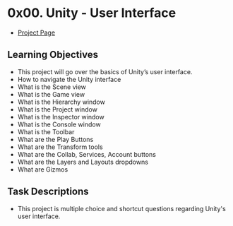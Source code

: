 # 0x00. Unity - User Interface
- [Project Page](https://intranet.hbtn.io/projects/398)

## Learning Objectives
- This project will go over the basics of Unity’s user interface.
- How to navigate the Unity interface
- What is the Scene view
- What is the Game view
- What is the Hierarchy window
- What is the Project window
- What is the Inspector window
- What is the Console window
- What is the Toolbar
- What are the Play Buttons
- What are the Transform tools
- What are the Collab, Services, Account buttons
- What are the Layers and Layouts dropdowns
- What are Gizmos

## Task Descriptions
- This project is multiple choice and shortcut questions regarding Unity's user interface.
